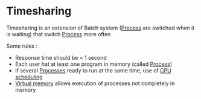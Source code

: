 # Timesharing

Timesharing is an extension of Batch system ([Process](../Process.md) are switched when it is waiting) that switch [Process](../Process.md) more often

Some rules :

- Response time should be < 1 second
- Each user hat at least one program in memory (called [Process](../Process.md))
- if several [Processes](../Process.md) ready to run at the same time, use of [CPU scheduling](../Concepts/CPU%20scheduling.md)
- [Virtual memory](../Virtual%20address%20space.md) allows execution of processes not completely in memory